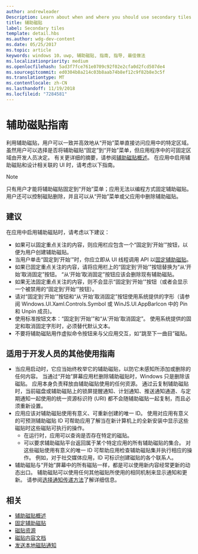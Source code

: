 ```yaml
---
author: andrewleader
Description: Learn about when and where you should use secondary tiles in your UWP app.
title: 辅助磁贴
label: Secondary tiles
template: detail.hbs
ms.author: wdg-dev-content
ms.date: 05/25/2017
ms.topic: article
keywords: windows 10，uwp, 辅助磁贴, 指南, 指导, 最佳做法
ms.localizationpriority: medium
ms.openlocfilehash: 5ad3f7fce761e0709c92f02e2cfa0d2fcd507de4
ms.sourcegitcommit: ed0304b8a214c03b8aab74b8ef12c9f82b8e3c5f
ms.translationtype: MT
ms.contentlocale: zh-CN
ms.lasthandoff: 11/19/2018
ms.locfileid: "7284581"
---
```

# <a name="secondary-tile-guidance"></a>辅助磁贴指南


利用辅助磁贴，用户可以一致并高效地从“开始”菜单直接访问应用中的特定区域。 虽然用户可以选择是否将辅助磁贴“固定”到“开始”菜单，但应用程序中的可固定区域由开发人员决定。 有关更详细的摘要，请参阅[辅助磁贴概述](secondary-tiles.md)。 在应用中启用辅助磁贴和设计相关联的 UI 时，请考虑以下指南。

> [!NOTE]
> 只有用户才能将辅助磁贴固定到“开始”菜单；应用无法以编程方式固定辅助磁贴。 用户还可以控制磁贴删除，并且可以从“开始”菜单或父应用中删除辅助磁贴。


## <a name="recommendations"></a>建议

在应用中启用辅助磁贴时，请考虑以下建议：

* 如果可以固定重点关注的内容，则应用栏应包含一个“固定到‘开始’”按钮，以便为用户创建辅助磁贴。
* 当用户单击“固定到‘开始’”时，你应立即从 UI 线程调用 API 以[固定辅助磁贴](secondary-tiles-pinning.md)。
* 如果已固定重点关注的内容，请将应用栏上的“固定到‘开始’”按钮替换为“从‘开始’取消固定”按钮。 “从‘开始’取消固定”按钮应该会删除现有辅助磁贴。
* 如果无法固定重点关注的内容，则不会显示“固定到‘开始’”按钮（或者会显示一个被禁用的“固定到‘开始’”按钮）。
* 请对“固定到‘开始’”按钮和“从‘开始’取消固定”按钮使用系统提供的字形（请参阅 Windows.UI.Xaml.Controls.Symbol 或 WinJS.UI.AppBarIcon 中的 Pin 和 Unpin 成员)。
* 使用标准按钮文本：“固定到‘开始’”和“从‘开始’取消固定”。 使用系统提供的固定和取消固定字形时，必须替代默认文本。
* 不要将辅助磁贴用作虚拟命令按钮来与父应用交互，如“跳至下一曲目”磁贴。


## <a name="additional-usage-guidance-for-devs"></a>适用于开发人员的其他使用指南

* 当应用启动时，它应当始终枚举它的辅助磁贴，以防它未感知所添加或删除的任何内容。 当通过“开始”屏幕应用栏删除辅助磁贴时，Windows 只是删除该磁贴。 应用本身负责释放由辅助磁贴使用的任何资源。 通过云复制辅助磁贴时，当前磁盘或辅助磁贴上的锁屏提醒通知、计划通知、推送通知通道、与定期通知一起使用的统一资源标识符 (URI) 都不会随辅助磁贴一起复制，而且必须重新设置。
* 应用应该对辅助磁贴使用有意义、可重新创建的唯一 ID。 使用对应用有意义的可预测辅助磁贴 ID 可帮助应用了解当在新计算机上的全新安装中显示这些磁贴时这些磁贴可执行的操作。
  * 在运行时，应用可以查询是否存在特定的磁贴。
  * 可以要求辅助磁贴平台返回属于某个特定应用的所有辅助磁贴的集合。 对这些磁贴使用有意义的唯一 ID 可帮助应用检查辅助磁贴集并执行相应的操作。 例如，对于社交媒体应用，ID 可标识创建磁贴的各个联系人。
* 辅助磁贴与“开始”屏幕中的所有磁贴一样，都是可以使用新内容经常更新的动态出口。 辅助磁贴可以使用任何其他磁贴所使用的相同机制来显示通知和更新。 请参阅[选择通知传递方法](choosing-a-notification-delivery-method.md)了解详细信息。


## <a name="related"></a>相关

* [辅助磁贴概述](secondary-tiles.md)
* [固定辅助磁贴](secondary-tiles-pinning.md)
* [磁贴资源](app-assets.md)
* [磁贴内容文档](create-adaptive-tiles.md)
* [发送本地磁贴通知](sending-a-local-tile-notification.md)

